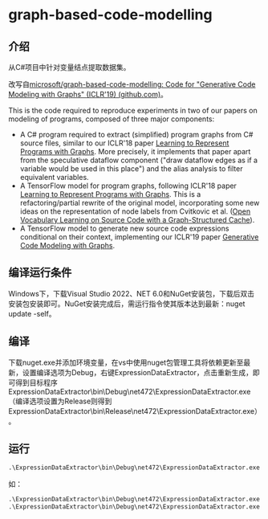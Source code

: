 # **graph-based-code-modelling**

## 介绍

从C#项目中针对变量结点提取数据集。

改写自[microsoft/graph-based-code-modelling: Code for "Generative Code Modeling with Graphs" (ICLR'19) (github.com)](https://github.com/microsoft/graph-based-code-modelling)。

This is the code required to reproduce experiments in two of our papers on modeling of programs, composed of three major components:

- A C# program required to extract (simplified) program graphs from C# source files, similar to our ICLR'18 paper [Learning to Represent Programs with Graphs](https://openreview.net/forum?id=BJOFETxR-). More precisely, it implements that paper apart from the speculative dataflow component ("draw dataflow edges as if a variable would be used in this place") and the alias analysis to filter equivalent variables.
- A TensorFlow model for program graphs, following ICLR'18 paper [Learning to Represent Programs with Graphs](https://openreview.net/forum?id=BJOFETxR-). This is a refactoring/partial rewrite of the original model, incorporating some new ideas on the representation of node labels from Cvitkovic et al. ([Open Vocabulary Learning on Source Code with a Graph-Structured Cache](https://arxiv.org/abs/1810.08305)).
- A TensorFlow model to generate new source code expressions conditional on their context, implementing our ICLR'19 paper [Generative Code Modeling with Graphs](https://openreview.net/forum?id=Bke4KsA5FX).

## 编译运行条件

Windows下，下载Visual Studio 2022、NET 6.0和NuGet安装包，下载后双击安装包安装即可。NuGet安装完成后，需运行指令使其版本达到最新：nuget update -self。

## 编译

下载nuget.exe并添加环境变量，在vs中使用nuget包管理工具将依赖更新至最新，设置编译选项为Debug，右键ExpressionDataExtractor，点击重新生成，即可得到目标程序ExpressionDataExtractor\bin\Debug\net472\ExpressionDataExtractor.exe（编译选项设置为Release则得到ExpressionDataExtractor\bin\Release\net472\ExpressionDataExtractor.exe）。

## 运行

```bat
.\ExpressionDataExtractor\bin\Debug\net472\ExpressionDataExtractor.exe <dataPath> <outputGraphPath> <outputTypeHierPath>
```

如：

```bat
.\ExpressionDataExtractor\bin\Debug\net472\ExpressionDataExtractor.exe E:\TestProject\ E:\output\ E:\output\hide\
.\ExpressionDataExtractor\bin\Debug\net472\ExpressionDataExtractor.exe D:\总要删的\并查集\ E:\output\ E:\output\hide\
```




